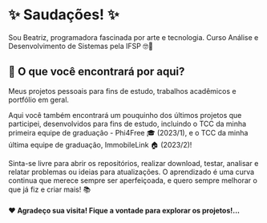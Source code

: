 # ✨ Saudações! ✨
Sou Beatriz, programadora fascinada por arte e tecnologia.
Curso Análise e Desenvolvimento de Sistemas pela IFSP 🤓🤖

## 🔭 O que você encontrará por aqui?
Meus projetos pessoais para fins de estudo, trabalhos acadêmicos e portfólio em geral.

Aqui você também encontrará um pouquinho dos últimos projetos que participei, desenvolvidos para fins de estudo, incluindo o TCC da minha primeira equipe de graduação - Phi4Free 🎓 (2023/1), e o TCC da minha última equipe de graduação, ImmobileLink 🏠 (2023/2)! 

Sinta-se livre para abrir os repositórios, realizar download, testar, analisar e relatar problemas ou ideias para atualizações. O aprendizado é uma curva continua que merece sempre ser aperfeiçoada, e quero sempre melhorar o que já fiz e criar mais! 📚

#### ❤️ Agradeço sua visita! Fique a vontade para explorar os projetos!...
